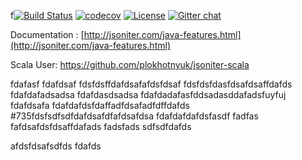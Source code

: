 f[![Build Status](https://travis-ci.org/json-iterator/java.svg?branch=master)](https://travis-ci.org/json-iterator/java)
[![codecov](https://codecov.io/gh/json-iterator/java/branch/master/graph/badge.svg)](https://codecov.io/gh/json-iterator/java)
[![License](http://img.shields.io/badge/license-mit-blue.svg?style=flat-square)](https://raw.githubusercontent.com/json-iterator/java/master/LICENSE)
[![Gitter chat](https://badges.gitter.im/gitterHQ/gitter.png)](https://gitter.im/json-iterator/Lobby)

Documentation : [http://jsoniter.com/java-features.html](http://jsoniter.com/java-features.html)

Scala User: https://github.com/plokhotnyuk/jsoniter-scala


fdafasf
fdafdsaf
fdsfdsffdafdsafafdsfdsaf
fdsfdsfdasfdsafdsaffdafds
fdafdafadsadsa
fdafdasdsadsa
fdafdadafasfddsadasddafadsfuyfuj
fdafdsafa
fdafdafdsfdaffadfdsafadfdffdafds
#735fdsfsdfsdfdafdsafdfafdsafdsa
fdafdafdafdsfasdf
fadfas
fafdsafdsfdsaffdafads
fadsfads
sdfsdfdafds

afdsfdsafsdfds
fdafds
